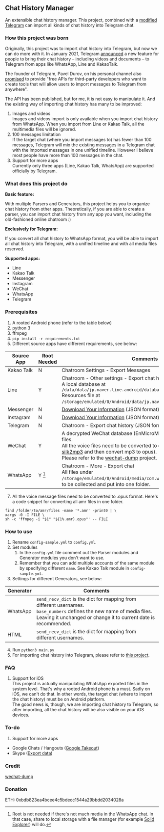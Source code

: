 ## Chat History Manager
An extensible chat history manager. This project, combined with a [modified Telegram](https://github.com/realdeveloperongithub/Telegram) can import all kinds of chat history into Telegram chat.
### How this project was born
Originally, this project was to import chat history into Telegram, but now we can do more with it. In January 2021, Telegram [announced](https://telegram.org/blog/move-history) a new feature for people to bring their chat history – including videos and documents – to Telegram from apps like WhatsApp, Line and KakaoTalk.

The founder of Telegram, Pavel Durov,  on his personal channel also [promised](https://t.me/durov/150) to provide "free APIs for third-party developers who want to create tools that will allow users to import messages to Telegram from anywhere".

The API has been published, but for me, it is not easy to manipulate it. And the existing way of importing chat history has many to be improved:
1. Images and videos  
Images and videos import is only available when you import chat history from WhatsApp. When you import from Line or Kakao Talk, all the multimedia files will be ignored.
2. 100 messages limitation  
If the target chat (where you import messages to) has fewer than 100 messages, Telegram will mix the existing messages in a Telegram chat with the imported messages in one unified timeline. However I believe most people have more than 100 messages in the chat.
3. Support for more apps  
Currently only three apps (Line, Kakao Talk, WhatsApp) are supported officially by Telegram.

### What does this project do

**Basic feature:**

With multiple Parsers and Generators, this project helps you to organize chat history from other apps. Theoretically, if you are able to create a parser, you can import chat history from any app you want, including the old-fashioned online chatroom :)

**Exclusively for Telegram:**

If you convert all chat history to WhatsApp format, you will be able to import all chat history into Telegram, with a unified timeline and with all media files reserved.

**Supported apps:**

- Line
- Kakao Talk
- Messenger
- Instagram
- WeChat
- WhatsApp
- Telegram

### Prerequisites

1. A rooted Android phone (refer to the table below)
2. python 3
3. ffmpeg
4. `pip install -r requirements.txt`
6. Different source apps have different requirements, see below:

| Source App | Root Needed | Comments                                                                                                                                                                                                                                                                                                                      |
|------------|-------------|-------------------------------------------------------------------------------------------------------------------------------------------------------------------------------------------------------------------------------------------------------------------------------------------------------------------------------|
| Kakao Talk | N           | Chatroom Settings - Export Messages                                                                                                                                                                                                                                                                                           |
| Line       | Y           | Chatroom - Other settings - Export chat history.<br />A local database at `/data/data/jp.naver.line.android/databases/naver_line`<br />Resources file at `/storage/emulated/0/Android/data/jp.naver.line.android/files/chats`.                                                                                                |
| Messenger  | N           | [Download Your Information](https://www.facebook.com/dyi) (JSON format)                                                                                                                                                                                                                                                                     |
| Instagram  | N           | [Download Your Information](https://accountscenter.instagram.com/info_and_permissions/dyi/) (JSON format)                                                                                                                                                                                                                                                                     |
| Telegram   | N           | Chatroom - Export chat history (JSON format)                                                                                                                                                                                                                                                                            |
| WeChat     | Y           | A decrypted WeChat database (EnMicroMsg.db) and all the resources files.</br>All the voice files need to be converted to opus format (you can refer to [silk2mp3](https://github.com/Coldison/silk2mp3) and then convert mp3 to opus).<br/>Please refer to the [wechat-dump](https://github.com/ppwwyyxx/wechat-dump) project. |
| WhatsApp   | Y [^1]      | Chatroom - More - Export chat</br>All files under `/storage/emulated/0/Android/media/com.whatsapp/WhatsApp/Media` need to be collected and put into one folder.                                                                                                                                                               |

[^1]: Root is not needed if there's not much media in the WhatsApp chat. In that case, share to local storage with a file manager (for example [Solid Explorer](https://play.google.com/store/apps/details?id=pl.solidexplorer2)) will do.
7. All the voice message files need to be converted to .opus format. Here's a code snippet for converting all amr files in one folder.
```shell
find /folder/to/amr/files -name '*.amr' -print0 | \
xargs -0 -I FILE \
sh -c 'ffmpeg -i "$1" "${1%.amr}.opus"' -- FILE
```

### How to use

1. Rename `config-sample.yml` to `config.yml`.
2. Set modules
   1. In the `config.yml` file comment out the Parser modules and Generator modules you don't want to use.
   2. Remember that you can add multiple accounts of the same module by specifying different `name`. See Kakao Talk module in `config-sample.yml`.
3. Settings for different Generators, see below:

| Generator | Comments                                                                                                                                                                                     |
|-----------|----------------------------------------------------------------------------------------------------------------------------------------------------------------------------------------------|
| WhatsApp  | `send_recv_dict` is the dict for mapping from different usernames.</br>`base_numbers` defines the new name of media files. Leaving it unchanged or change it to current date is recommended. |
| HTML      | `send_recv_dict` is the dict for mapping from different usernames.                                                                                                                           |

4. Run `python3 main.py`
5. For importing chat history into Telegram, please refer to [this project](https://github.com/realdeveloperongithub/Telegram).

### FAQ

1. Support for iOS  
This project is actually manipulating WhatsApp exported files in the system level. That's why a rooted Android phone is a must. Sadly on iOS, we can't do that. In other words, the target chat (where to import the chat history) must be on Android platform.  
The good news is, though, we are importing chat history to Telegram, so after importing, all the chat history will be also visible on your iOS devices.

### To-do

1. Support for more apps
- Google Chats / Hangouts ([Google Takeout](https://takeout.google.com/))
- Skype ([Export data](https://secure.skype.com/en/data-export))

### Credit

[wechat-dump](https://github.com/ppwwyyxx/wechat-dump)

### Donation

ETH: 0xbdb823ea4bcee4c5bdecc1544a29bbdd2034028a
